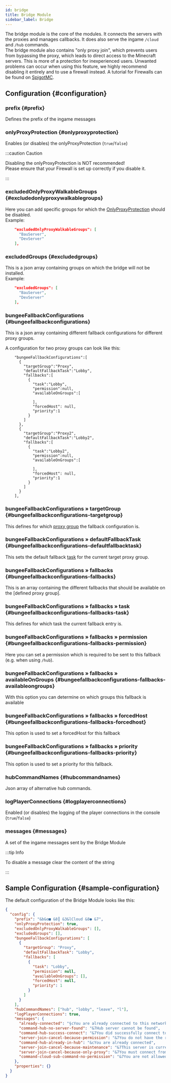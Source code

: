 ```yaml
---
id: bridge
title: Bridge Module
sidebar_label: Bridge
---
```


The bridge module is the core of the modules. It connects the servers with the proxies and manages callbacks. It does also serve the ingame `/cloud` and `/hub` commands.  
The bridge module also contains "only proxy join", which prevents users from bypassing the proxy, which leads to direct access to the Minecraft servers. This is more of a protection for inexperienced users. Unwanted problems can occur when using this feature, we highly recommend disabling it entirely and to use a firewall instead. A tutorial for Firewalls can be found on [SpigotMC](https://www.spigotmc.org/wiki/firewall-guide/).

## Configuration {#configuration}

### prefix {#prefix}

Defines the prefix of the ingame messages

### onlyProxyProtection {#onlyproxyprotection}

Enables (or disables) the onlyProxyProtection (`true`/`false`)

:::caution Caution

Disabling the onlyProxyProtection is NOT recommended!  
Please ensure that your Firewall is set up correctly if you disable it.

:::

### excludedOnlyProxyWalkableGroups {#excludedonlyproxywalkablegroups}

Here you can add specific groups for which the [OnlyProxyProtection](#onlyproxyprotection) should be disabled.  
Example:

```json
    "excludedOnlyProxyWalkableGroups": [
      "BauServer",
      "DevServer"
    ],
```

### excludedGroups {#excludedgroups}

This is a json array containing groups on which the bridge will not be installed.  
Example:

```json
    "excludedGroups": [
      "BauServer",
      "DevServer"
    ],
```

### bungeeFallbackConfigurations {#bungeefallbackconfigurations}

This is a json array containing different fallback configurations for different proxy groups.

A configuration for two proxy groups can look like this:

```
    "bungeeFallbackConfigurations":[
      {
        "targetGroup":"Proxy",
        "defaultFallbackTask":"Lobby",
        "fallbacks":[
          {
            "task":"Lobby",
            "permission":null,
            "availableOnGroups":[

            ],
            "forcedHost": null,
            "priority":1
          }
        ]
      },
      {
        "targetGroup":"Proxy2",
        "defaultFallbackTask":"Lobby2",
        "fallbacks":[
          {
            "task":"Lobby2",
            "permission":null,
            "availableOnGroups":[

            ],
            "forcedHost": null,
            "priority":1
          }
        ]
      }
    ],
```

### bungeeFallbackConfigurations » targetGroup {#bungeefallbackconfigurations-targetgroup}

This defines for which [proxy group](../components/groups.md) the fallback configuration is.

### bungeeFallbackConfigurations » defaultFallbackTask {#bungeefallbackconfigurations-defaultfallbacktask}

This sets the default fallback [task](../components/tasks.md) for the current target proxy group.

### bungeeFallbackConfigurations » fallbacks {#bungeefallbackconfigurations-fallbacks}

This is an array containing the different fallbacks that should be available on the [defined proxy group].

### bungeeFallbackConfigurations » fallbacks » task {#bungeefallbackconfigurations-fallbacks-task}

This defines for which task the current fallback entry is.

### bungeeFallbackConfigurations » fallbacks » permission {#bungeefallbackconfigurations-fallbacks-permission}

Here you can set a permission which is required to be sent to this fallback (e.g. when using `/hub`).

### bungeeFallbackConfigurations » fallbacks » availableOnGroups {#bungeefallbackconfigurations-fallbacks-availableongroups}

With this option you can determine on which groups this fallback is available

### bungeeFallbackConfigurations » fallbacks » forcedHost {#bungeefallbackconfigurations-fallbacks-forcedhost}

This option is used to set a forcedHost for this fallback

### bungeeFallbackConfigurations » fallbacks » priority {#bungeefallbackconfigurations-fallbacks-priority}

This option is used to set a priority for this fallback.

### hubCommandNames {#hubcommandnames}

Json array of alternative hub commands.

### logPlayerConnections {#logplayerconnections}

Enabled (or disables) the logging of the player connections in the console (`true`/`false`)

### messages {#messages}

A set of the ingame messages sent by the Bridge Module

:::tip Info

To disable a message clear the content of the string

:::

## Sample Configuration {#sample-configuration}

The default configuration of the Bridge Module looks like this:

```json
{
  "config": {
    "prefix": "&b&o■ &8┃ &3&lCloud &8● &7",
    "onlyProxyProtection": true,
    "excludedOnlyProxyWalkableGroups": [],
    "excludedGroups": [],
    "bungeeFallbackConfigurations": [
      {
        "targetGroup": "Proxy",
        "defaultFallbackTask": "Lobby",
        "fallbacks": [
          {
            "task": "Lobby",
            "permission": null,
            "availableOnGroups": [],
            "forcedHost": null,
            "priority": 1
          }
        ]
      }
    ],
    "hubCommandNames": ["hub", "lobby", "leave", "l"],
    "logPlayerConnections": true,
    "messages": {
      "already-connected": "§cYou are already connected to this network!",
      "command-hub-no-server-found": "&7Hub server cannot be found",
      "command-hub-success-connect": "&7You did successfully connect to %server%",
      "server-join-cancel-because-permission": "&7You do not have the required permissions to connect to this server.",
      "command-hub-already-in-hub": "&cYou are already connected",
      "server-join-cancel-because-maintenance": "&7This server is currently in maintenance mode",
      "server-join-cancel-because-only-proxy": "&7You must connect from an original proxy server",
      "command-cloud-sub-command-no-permission": "&7You are not allowed to use &b%command%"
    },
    "properties": {}
  }
}
```
